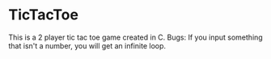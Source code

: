 # TicTacToe
This is a 2 player tic tac toe game created in C.
Bugs: If you input something that isn't a number, you will get an infinite loop.
